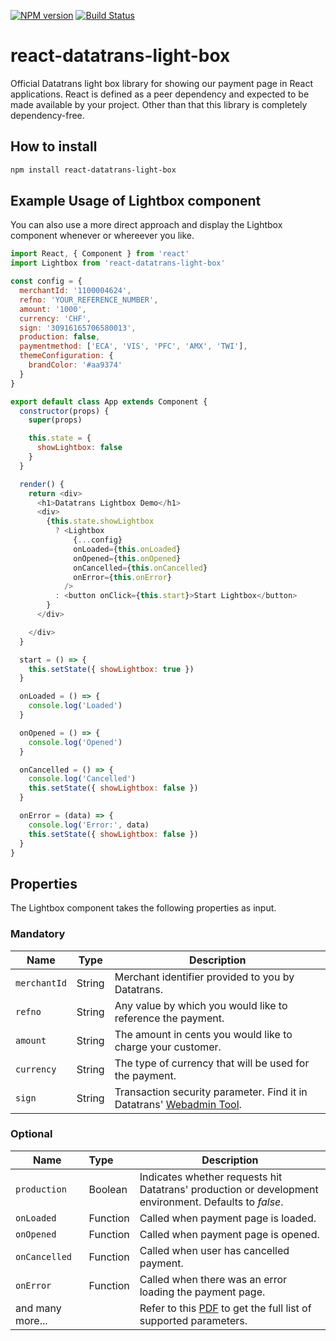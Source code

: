 [![NPM version][npm-version-image]][npm-url] [![Build Status](https://circleci.com/gh/datatrans/react-datatrans-light-box.png?circle-token=:circle-token)](https://circleci.com/gh/datatrans/react-datatrans-light-box)

# react-datatrans-light-box

Official Datatrans light box library for showing our payment page in React applications.
React is defined as a peer dependency and expected to be made available by your project. Other than that this library is completely dependency-free.

## How to install

```bash
npm install react-datatrans-light-box
```

## Example Usage of Lightbox component
You can also use a more direct approach and display the Lightbox component whenever or whereever you like.

```javascript
import React, { Component } from 'react'
import Lightbox from 'react-datatrans-light-box'

const config = {
  merchantId: '1100004624',
  refno: 'YOUR_REFERENCE_NUMBER',
  amount: '1000',
  currency: 'CHF',
  sign: '30916165706580013',
  production: false,
  paymentmethod: ['ECA', 'VIS', 'PFC', 'AMX', 'TWI'],
  themeConfiguration: {
    brandColor: '#aa9374'
  }
}

export default class App extends Component {
  constructor(props) {
    super(props)

    this.state = {
      showLightbox: false
    }
  }

  render() {
    return <div>
      <h1>Datatrans Lightbox Demo</h1>
      <div>
        {this.state.showLightbox
          ? <Lightbox
              {...config}
              onLoaded={this.onLoaded}
              onOpened={this.onOpened}
              onCancelled={this.onCancelled}
              onError={this.onError}
            />
          : <button onClick={this.start}>Start Lightbox</button>
        }
      </div>

    </div>
  }

  start = () => {
    this.setState({ showLightbox: true })
  }

  onLoaded = () => {
    console.log('Loaded')
  }

  onOpened = () => {
    console.log('Opened')
  }

  onCancelled = () => {
    console.log('Cancelled')
    this.setState({ showLightbox: false })
  }

  onError = (data) => {
    console.log('Error:', data)
    this.setState({ showLightbox: false })
  }
}
```

## Properties

The Lightbox component takes the following properties as input.

### Mandatory

Name | Type | Description
-----|------|-----|
`merchantId` | String | Merchant identifier provided to you by Datatrans.
`refno` | String | Any value by which you would like to reference the payment.|
`amount` | String |The amount in cents you would like to charge your customer.|
`currency` | String | The type of currency that will be used for the payment.|
`sign` | String | Transaction security parameter. Find it in Datatrans' [Webadmin Tool](https://payment.datatrans.biz/). |

### Optional

|Name  | Type   |Description |
|----- |:------ |------------|
|`production` | Boolean | Indicates whether requests hit Datatrans' production or development environment. Defaults to *false*.|
|`onLoaded` | Function | Called when payment page is loaded.|
|`onOpened` | Function | Called when payment page is opened.|
|`onCancelled` | Function | Called when user has cancelled payment.|
|`onError` | Function | Called when there was an error loading the payment page.|
|and many more... | | Refer to this [PDF](https://pilot.datatrans.biz/showcase/doc/Technical_Implementation_Guide.pdf) to get the full list of supported parameters.|

[npm-url]: https://npmjs.com/package/react-datatrans-light-box
[npm-version-image]: https://img.shields.io/npm/v/react-datatrans-light-box.svg?style=flat-square
